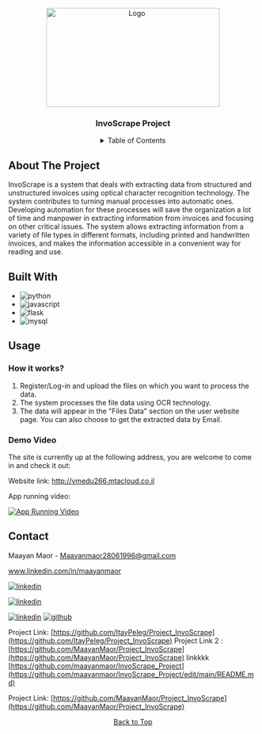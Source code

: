 <a name="readme-top"></a>
<!-- PROJECT LOGO -->
<div align="center">
   <a href="https://github.com/MaayanMaor/Project_InvoScrape">
     <img src="Web/assets/img/InvoScrape.logo.jpeg" alt="Logo" width="350" height="200">
   </a>

<h3 align="center">InvoScrape Project</h3>


<!-- TABLE OF CONTENTS -->
<details>
   <summary>Table of Contents</summary>
   <ol>
     <li><a href="#about-the-project">About The Project</a></li>
     <li><a href="#built-with">Built With</a></li>
     <li><a href="#usage">Usage</a></li>
     <li><a href="#contact">Contact</a></li>
   </ol>
</details>

<div align="left">

## About The Project

InvoScrape is a system that deals with extracting data from structured and unstructured invoices using optical character recognition technology. 
The system contributes to turning manual processes into automatic ones. Developing automation for these processes will save the organization a lot of time and manpower in extracting information from invoices and focusing on other critical issues. The system allows extracting information from a variety of file types in different formats, including printed and handwritten invoices, and makes the information accessible in a convenient way for reading and use.

## Built With

* ![python](https://img.shields.io/badge/PYTHON-000000?style=for-the-badge&logo=python&logoColor=blue)
* ![javascript](https://img.shields.io/badge/JAVASCRIPT-yellow?style=for-the-badge&logo=javascript&logoColor=black)
* ![flask](https://img.shields.io/badge/flask-critical?style=for-the-badge&logo=flask&logoColor=white)
* ![mysql](https://img.shields.io/badge/mysql-yellow?style=for-the-badge&logo=mysql&logoColor=white)

## Usage

### How it works?

1. Register/Log-in and upload the files on which you want to process the data.
2. The system processes the file data using OCR technology.
3. The data will appear in the "Files Data" section on the user website page. You can also choose to get the extracted data by Email.

### Demo Video

The site is currently up at the following address, you are welcome to come in and check it out:

Website link:  http://vmedu266.mtacloud.co.il

   
App running video:

[![App Running Video](https://img.youtube.com/vi/cL0xjGV5xfE/0.jpg)](https://www.youtube.com/watch?v=cL0xjGV5xfE)


<!-- CONTACT -->
## Contact

Maayan Maor - Maayanmaor28061996@gmail.com

www.linkedin.com/in/maayanmaor

[![linkedin](https://img.shields.io/badge/LinkedIn-0077B5?style=for-the-badge&logo=linkedin&logoColor=white)](https://www.linkedin.com/in/maayan-maor-)

[![linkedin](https://img.shields.io/badge/LinkedIn-0077B5?style=for-the-badge&logo=linkedin&logoColor=white)](https://www.linkedin.com/in/maayan-maor/)


  
[![linkedin](https://img.shields.io/badge/LinkedIn-0077B5?style=for-the-badge&logo=linkedin&logoColor=white)](https://www.linkedin.com/in/itay-peleg-)
[![github](https://img.shields.io/badge/GitHub-100000?style=for-the-badge&logo=github&logoColor=white)](https://github.com/MaayanMaor)


  
Project Link: [https://github.com/ItayPeleg/Project_InvoScrape](https://github.com/ItayPeleg/Project_InvoScrape)
Project Link 2 : [https://github.com/MaayanMaor/Project_InvoScrape](https://github.com/MaayanMaor/Project_InvoScrape)
linkkkk
[https://github.com/maayanmaor/InvoScrape_Project](https://github.com/maayanmaor/InvoScrape_Project/edit/main/README.md)


Project Link: [https://github.com/MaayanMaor/Project_InvoScrape](https://github.com/MaayanMaor/Project_InvoScrape)
</div>

<!-- BACK TO TOP -->
<a href="#invoScrape-project">Back to Top</a>

